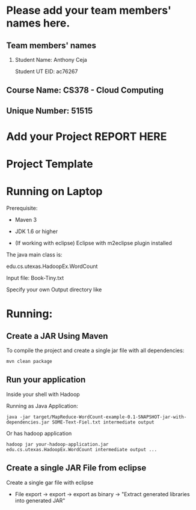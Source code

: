 # Please add your team members' names here. 

## Team members' names 

1. Student Name: Anthony Ceja

   Student UT EID: ac76267


##  Course Name: CS378 - Cloud Computing 

##  Unique Number: 51515
    


# Add your Project REPORT HERE 


# Project Template

# Running on Laptop     ####

Prerequisite:

- Maven 3

- JDK 1.6 or higher

- (If working with eclipse) Eclipse with m2eclipse plugin installed


The java main class is:

edu.cs.utexas.HadoopEx.WordCount 

Input file:  Book-Tiny.txt  

Specify your own Output directory like 

# Running:




## Create a JAR Using Maven 

To compile the project and create a single jar file with all dependencies: 
	
```	mvn clean package ```



## Run your application
Inside your shell with Hadoop

Running as Java Application:

```java -jar target/MapReduce-WordCount-example-0.1-SNAPSHOT-jar-with-dependencies.jar SOME-Text-Fiel.txt intermediate output``` 

Or has hadoop application

```hadoop jar your-hadoop-application.jar edu.cs.utexas.HadoopEx.WordCount intermediate output ... ```



## Create a single JAR File from eclipse



Create a single gar file with eclipse 

*  File export -> export  -> export as binary ->  "Extract generated libraries into generated JAR"

